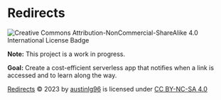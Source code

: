 # Redirects
![Creative Commons Attribution-NonCommercial-ShareAlike 4.0 International License Badge](https://licensebuttons.net/l/by-nc-sa/4.0/88x31.png)

__Note:__ This project is a work in progress.

__Goal:__ Create a cost-efficient serverless app that notifies when a link is accessed and to learn along the way.


[Redirects](https://github.com/austinlg96/redirects) © 2023 by [austinlg96](https://github.com/austinlg96/) is licensed under [CC BY-NC-SA 4.0](http://creativecommons.org/licenses/by-nc-sa/4.0/?ref=chooser-v1) 
